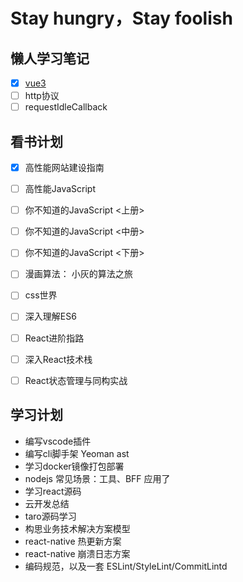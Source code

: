 # Stay hungry，Stay foolish
## 懒人学习笔记


- [x] [vue3](https://github.com/peng92055/study-hard/blob/master/vue3/blog.md) 
- [ ] http协议
- [ ] requestIdleCallback

## 看书计划

- [x] 高性能网站建设指南
- [ ] 高性能JavaScript
- [ ] 你不知道的JavaScript <上册>
- [ ] 你不知道的JavaScript <中册>
- [ ] 你不知道的JavaScript <下册>
- [ ] 漫画算法： 小灰的算法之旅
- [ ] css世界
- [ ] 深入理解ES6
- [ ] React进阶指路
- [ ] 深入React技术栈
- [ ] React状态管理与同构实战




## 学习计划
- 编写vscode插件
- 编写cli脚手架 Yeoman ast
- 学习docker镜像打包部署
- nodejs 常见场景：工具、BFF 应用了
- 学习react源码
- 云开发总结
- taro源码学习
- 构思业务技术解决方案模型
- react-native 热更新方案
- react-native 崩溃日志方案
- 编码规范，以及一套 ESLint/StyleLint/CommitLintd